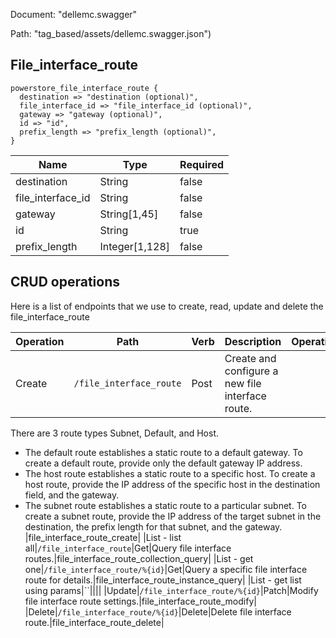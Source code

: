 Document: "dellemc.swagger"


Path: "tag_based/assets/dellemc.swagger.json")

## File_interface_route



```puppet
powerstore_file_interface_route {
  destination => "destination (optional)",
  file_interface_id => "file_interface_id (optional)",
  gateway => "gateway (optional)",
  id => "id",
  prefix_length => "prefix_length (optional)",
}
```

| Name        | Type           | Required       |
| ------------- | ------------- | ------------- |
|destination | String | false |
|file_interface_id | String | false |
|gateway | String[1,45] | false |
|id | String | true |
|prefix_length | Integer[1,128] | false |



## CRUD operations

Here is a list of endpoints that we use to create, read, update and delete the file_interface_route

| Operation | Path | Verb | Description | OperationID |
| ------------- | ------------- | ------------- | ------------- | ------------- |
|Create|`/file_interface_route`|Post|Create and configure a new file interface route.
There are 3 route types Subnet, Default, and Host.
* The default route establishes a static route to a default gateway. To create a default route, provide only the default gateway IP address.
* The host route establishes a static route to a specific host. To create a host route, provide the IP address of the specific host in the destination field, and the gateway.
* The subnet route establishes a static route to a particular subnet. To create a subnet route, provide the IP address of the target subnet in the destination, the prefix length for that subnet, and the gateway.
|file_interface_route_create|
|List - list all|`/file_interface_route`|Get|Query file interface routes.|file_interface_route_collection_query|
|List - get one|`/file_interface_route/%{id}`|Get|Query a specific file interface route for details.|file_interface_route_instance_query|
|List - get list using params|``||||
|Update|`/file_interface_route/%{id}`|Patch|Modify file interface route settings.|file_interface_route_modify|
|Delete|`/file_interface_route/%{id}`|Delete|Delete file interface route.|file_interface_route_delete|
